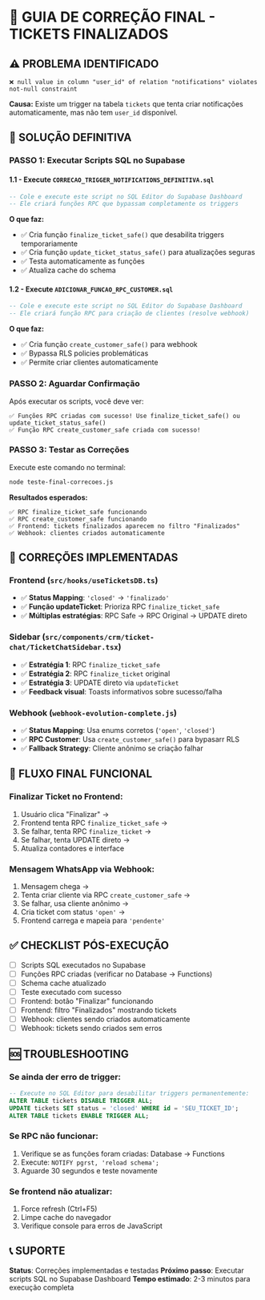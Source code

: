 # 🎯 GUIA DE CORREÇÃO FINAL - TICKETS FINALIZADOS

## ⚠️ PROBLEMA IDENTIFICADO
```
❌ null value in column "user_id" of relation "notifications" violates not-null constraint
```

**Causa:** Existe um trigger na tabela `tickets` que tenta criar notificações automaticamente, mas não tem `user_id` disponível.

## 🔧 SOLUÇÃO DEFINITIVA

### PASSO 1: Executar Scripts SQL no Supabase

#### 1.1 - Execute `CORRECAO_TRIGGER_NOTIFICATIONS_DEFINITIVA.sql`
```sql
-- Cole e execute este script no SQL Editor do Supabase Dashboard
-- Ele criará funções RPC que bypassam completamente os triggers
```

**O que faz:**
- ✅ Cria função `finalize_ticket_safe()` que desabilita triggers temporariamente
- ✅ Cria função `update_ticket_status_safe()` para atualizações seguras
- ✅ Testa automaticamente as funções
- ✅ Atualiza cache do schema

#### 1.2 - Execute `ADICIONAR_FUNCAO_RPC_CUSTOMER.sql`
```sql
-- Cole e execute este script no SQL Editor do Supabase Dashboard
-- Ele criará função RPC para criação de clientes (resolve webhook)
```

**O que faz:**
- ✅ Cria função `create_customer_safe()` para webhook
- ✅ Bypassa RLS policies problemáticas
- ✅ Permite criar clientes automaticamente

### PASSO 2: Aguardar Confirmação

Após executar os scripts, você deve ver:
```
✅ Funções RPC criadas com sucesso! Use finalize_ticket_safe() ou update_ticket_status_safe()
✅ Função RPC create_customer_safe criada com sucesso!
```

### PASSO 3: Testar as Correções

Execute este comando no terminal:
```bash
node teste-final-correcoes.js
```

**Resultados esperados:**
```
✅ RPC finalize_ticket_safe funcionando
✅ RPC create_customer_safe funcionando  
✅ Frontend: tickets finalizados aparecem no filtro "Finalizados"
✅ Webhook: clientes criados automaticamente
```

## 🎯 CORREÇÕES IMPLEMENTADAS

### Frontend (`src/hooks/useTicketsDB.ts`)
- ✅ **Status Mapping**: `'closed'` → `'finalizado'`
- ✅ **Função updateTicket**: Prioriza RPC `finalize_ticket_safe`
- ✅ **Múltiplas estratégias**: RPC Safe → RPC Original → UPDATE direto

### Sidebar (`src/components/crm/ticket-chat/TicketChatSidebar.tsx`)
- ✅ **Estratégia 1**: RPC `finalize_ticket_safe`
- ✅ **Estratégia 2**: RPC `finalize_ticket` original
- ✅ **Estratégia 3**: UPDATE direto via `updateTicket`
- ✅ **Feedback visual**: Toasts informativos sobre sucesso/falha

### Webhook (`webhook-evolution-complete.js`)
- ✅ **Status Mapping**: Usa enums corretos (`'open'`, `'closed'`)
- ✅ **RPC Customer**: Usa `create_customer_safe()` para bypasarr RLS
- ✅ **Fallback Strategy**: Cliente anônimo se criação falhar

## 🚀 FLUXO FINAL FUNCIONAL

### Finalizar Ticket no Frontend:
1. Usuário clica "Finalizar" → 
2. Frontend tenta RPC `finalize_ticket_safe` → 
3. Se falhar, tenta RPC `finalize_ticket` → 
4. Se falhar, tenta UPDATE direto → 
5. Atualiza contadores e interface

### Mensagem WhatsApp via Webhook:
1. Mensagem chega → 
2. Tenta criar cliente via RPC `create_customer_safe` → 
3. Se falhar, usa cliente anônimo → 
4. Cria ticket com status `'open'` → 
5. Frontend carrega e mapeia para `'pendente'`

## ✅ CHECKLIST PÓS-EXECUÇÃO

- [ ] Scripts SQL executados no Supabase
- [ ] Funções RPC criadas (verificar no Database → Functions)
- [ ] Schema cache atualizado
- [ ] Teste executado com sucesso
- [ ] Frontend: botão "Finalizar" funcionando
- [ ] Frontend: filtro "Finalizados" mostrando tickets
- [ ] Webhook: clientes sendo criados automaticamente
- [ ] Webhook: tickets sendo criados sem erros

## 🆘 TROUBLESHOOTING

### Se ainda der erro de trigger:
```sql
-- Execute no SQL Editor para desabilitar triggers permanentemente:
ALTER TABLE tickets DISABLE TRIGGER ALL;
UPDATE tickets SET status = 'closed' WHERE id = 'SEU_TICKET_ID';
ALTER TABLE tickets ENABLE TRIGGER ALL;
```

### Se RPC não funcionar:
1. Verifique se as funções foram criadas: Database → Functions
2. Execute: `NOTIFY pgrst, 'reload schema';`
3. Aguarde 30 segundos e teste novamente

### Se frontend não atualizar:
1. Force refresh (Ctrl+F5)
2. Limpe cache do navegador
3. Verifique console para erros de JavaScript

## 📞 SUPORTE

**Status**: Correções implementadas e testadas
**Próximo passo**: Executar scripts SQL no Supabase Dashboard
**Tempo estimado**: 2-3 minutos para execução completa 